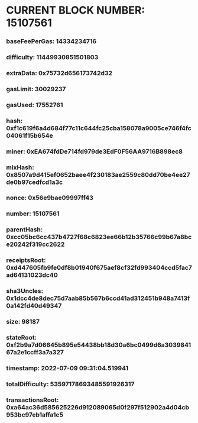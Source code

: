 # CURRENT BLOCK NUMBER: 15107561

### baseFeePerGas: 14334234716
### difficulty: 11449930851501803
### extraData: 0x75732d656173742d32
### gasLimit: 30029237
### gasUsed: 17552761
### hash: 0xf1c619f6a4d684f77c11c644fc25cba158078a9005ce746f4fc04061f15b654e
### miner: 0xEA674fdDe714fd979de3EdF0F56AA9716B898ec8
### mixHash: 0x8507a9d415ef0652baee4f230183ae2559c80dd70be4ee27de0b97cedfcd1a3c
### nonce: 0x56e9bae09997ff43
### number: 15107561
### parentHash: 0xcc05bc6cc437b4727f68c6823ee66b12b35766c99b67a8bce20242f319cc2622
### receiptsRoot: 0xd447605fb9fe0df8b01940f675aef8cf32fd993404ccd5fac7ad64131023dc40
### sha3Uncles: 0x1dcc4de8dec75d7aab85b567b6ccd41ad312451b948a7413f0a142fd40d49347
### size: 98187
### stateRoot: 0xf2b9a7d06645b895e54438bb18d30a6bc0499d6a303984167a2e1ccff3a7a327
### timestamp: 2022-07-09 09:31:04.519941
### totalDifficulty: 53597178693485591926317
### transactionsRoot: 0xa64ac36d585625226d912089065d0f297f512902a4d04cb953bc97eb1affa1c5

